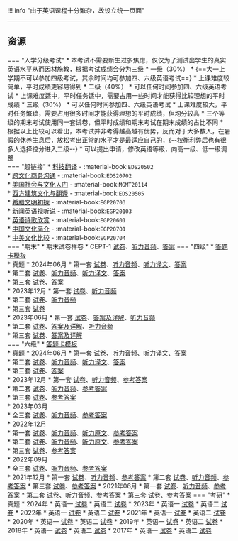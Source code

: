 !!! info "由于英语课程十分繁杂，故设立统一页面"

---

## 资源  
=== "入学分级考试"
    * 本考试不需要新生过多焦虑，仅仅为了测试出学生的真实英语水平从而因材施教，根据考试成绩会分为三级
        * 一级（30%）
            * {==大一上学期不可以参加四级考试，其余时间均可参加四、六级英语考试==}
            * 上课难度较简单，平时成绩更容易得到
        * 二级（40%）
            * 可以任何时间参加四、六级英语考试
            * 上课难度适中，平时任务适中，需要占用一些时间才能获得比较理想的平时成绩
        * 三级（30%）
            * 可以任何时间参加四、六级英语考试
            * 上课难度较大，平时任务繁琐，需要占用很多时间才能获得理想的平时成绩，但均分较高
    * 三个等级的期末考试使用同一套试卷，但平时成绩和期末考试在期末成绩的占比不同
    * 根据以上比较可以看出，本考试并非考得越高越有优势，反而对于大多数人，在暑假的休养生息后，放松考出正常的水平才是最适应自己的，{--权衡利弊后也有很多人选择控分进入二级--}
    * 可以提出申请，修改英语等级，向高一级、低一级调整  
=== "超链接"
    * [科技翻译](科技翻译.md) - :material-book:`EDS20502`  
    * [跨文化商务沟通](跨文化商务沟通.md) - :material-book:`EDS20702`  
    * [美国社会与文化入门](美国社会与文化入门.md) - :material-book:`MGMT20114`  
    * [西方建筑文化与翻译](西方建筑文化与翻译.md) - :material-book:`EDS20505`  
    * [希腊文明初探](希腊文明初探.md) - :material-book:`EGP20703`  
    * [新闻英语视听说](新闻英语视听说.md) - :material-book:`EGP20103`  
    * [英语诗歌欣赏](英语诗歌欣赏.md) - :material-book:`EGP20601`  
    * [中国文化简介](中国文化简介.md) - :material-book:`EGP20701`  
    * [中美文化比较](中美文化比较.md) - :material-book:`EGP20704`  
=== "期末"
    * 期末试卷样卷
        * CEPT-1 [试卷](http://api.cqu-openlib.cn/file?key=iSTYe2j9h4ob)、[听力音频](http://api.cqu-openlib.cn/file?key=iYdjO2j9hb8h)、[答案](http://api.cqu-openlib.cn/file?key=ihDCm2j9h4mj)
=== "四级"
    * [答题卡模板](http://api.cqu-openlib.cn/file?key=iOcne2jbappi)  
    * 真题
        * 2024年06月
            * 第一套 [试卷](http://api.cqu-openlib.cn/file?key=iocmB2jbblbg)、[听力音频](http://api.cqu-openlib.cn/file?key=ijnLM2jbbi3a)、[听力译文](http://api.cqu-openlib.cn/file?key=icTDV2jbbgbg)、[答案](http://api.cqu-openlib.cn/file?key=i1YxM2jbbl6b)  
            * 第二套 [试卷](http://api.cqu-openlib.cn/file?key=iJiGV2jbbpqf)、[听力音频](http://api.cqu-openlib.cn/file?key=iB3DB2jbbnda)、[听力译文](http://api.cqu-openlib.cn/file?key=ipJJJ2jbbllg)、[答案](http://api.cqu-openlib.cn/file?key=iLYXi2jbbpod)  
            * 第三套 [试卷](http://api.cqu-openlib.cn/file?key=itmRv2jbbqfa)、[答案](http://api.cqu-openlib.cn/file?key=iGhwM2jbbqej)  
        * 2023年12月
            * 第一套 [试卷](http://api.cqu-openlib.cn/file?key=imLd722kf0ni)、[听力音频](http://api.cqu-openlib.cn/file?key=i1IGD22kggvi)  
            * 第二套 [试卷](http://api.cqu-openlib.cn/file?key=idlXH22kf0uf)、[听力音频](http://api.cqu-openlib.cn/file?key=i8lv722kghfi)  
            * 第三套 [试卷](http://api.cqu-openlib.cn/file?key=iPnSA22kf0rc)  
        * 2023年06月
            * 第一套 [试卷](http://api.cqu-openlib.cn/file?key=i3SIc22kmvoh)、[答案及详解](http://api.cqu-openlib.cn/file?key=iKaOX22kmvmf)、[听力音频](http://api.cqu-openlib.cn/file?key=iQO0422kmv2f)  
            * 第二套 [试卷](http://api.cqu-openlib.cn/file?key=izOo722kf1zg)、[答案及详解](http://api.cqu-openlib.cn/file?key=i0JHZ22kmx9e)、[听力音频](http://api.cqu-openlib.cn/file?key=itIpo22kmxbg)  
            * 第三套 [试卷](http://api.cqu-openlib.cn/file?key=iV3aK22kmvzi)、[答案及详解](http://api.cqu-openlib.cn/file?key=ibeKE22kmvxg)  
=== "六级"
    * [答题卡模板](http://api.cqu-openlib.cn/file?key=i7Dfv2jbaqaj)  
    * 真题
        * 2024年06月
            * 第一套 [试卷](http://api.cqu-openlib.cn/file?key=iAZwy2jbc6md)、[听力音频](http://api.cqu-openlib.cn/file?key=iFCip2jbc6cd)、[听力译文](http://api.cqu-openlib.cn/file?key=i09J02jbc59e)、[答案](http://api.cqu-openlib.cn/file?key=iZi6X2jbc6kb)  
            * 第二套 [试卷](http://api.cqu-openlib.cn/file?key=i7c332jbc8jc)、[听力音频](http://api.cqu-openlib.cn/file?key=iBlUQ2jbc8be)、[听力译文](http://api.cqu-openlib.cn/file?key=i783n2jbc73a)、[答案](http://api.cqu-openlib.cn/file?key=iQ2lc2jbc8ha)  
            * 第三套 [试卷](http://api.cqu-openlib.cn/file?key=i7wED2jbc8ra)、[答案](http://api.cqu-openlib.cn/file?key=iJTUE2jbc8pi)  
        * 2023年12月
            * 第一套 [试卷](http://api.cqu-openlib.cn/file?key=iZMld1wje7mb)、[听力音频](http://api.cqu-openlib.cn/file?key=iG3Y41wje6jc)、[参考答案](http://api.cqu-openlib.cn/file?key=ikgTm1wje3mh)  
            * 第二套 [试卷](http://api.cqu-openlib.cn/file?key=i31IS1wjegqj)、[听力音频](http://api.cqu-openlib.cn/file?key=i4UsI1wjegoh)、[参考答案](http://api.cqu-openlib.cn/file?key=iZTbA1wjeegh)  
            * 第三套 [试卷](http://api.cqu-openlib.cn/file?key=iD1ol1wjeabi)、[参考答案](http://api.cqu-openlib.cn/file?key=iJJFD1wjea1i)  
        * 2023年03月  
            * 全三套 [试卷](http://api.cqu-openlib.cn/file?key=izSGs1v4xk1g)、[听力音频](http://api.cqu-openlib.cn/file?key=iTzFq1v4xjji)、[参考答案](http://api.cqu-openlib.cn/file?key=iZKlv1v4ximf)  
        * 2022年12月  
            * 第一套 [试卷](http://api.cqu-openlib.cn/file?key=ipiYA1v4wnob)、[听力音频](http://api.cqu-openlib.cn/file?key=iM9T61v4wmwd)、[听力原文](http://api.cqu-openlib.cn/file?key=i1jjN1v4wjsb)、[参考答案](http://api.cqu-openlib.cn/file?key=iYbVM1v4wjpi)  
            * 第二套 [试卷](http://api.cqu-openlib.cn/file?key=ifhQi1v4wvsd)、[听力音频](http://api.cqu-openlib.cn/file?key=ixdTz1v4wuze)、[听力原文](http://api.cqu-openlib.cn/file?key=isD9Y1v4wsmj)、[参考答案](http://api.cqu-openlib.cn/file?key=irVyC1v4wsli)  
            * 第三套 [试卷](http://api.cqu-openlib.cn/file?key=iUtLG1v4wqkf)、[参考答案](http://api.cqu-openlib.cn/file?key=ip3TQ1v4wpze)  
        * 2022年09月  
            * 全三套 [试卷](http://api.cqu-openlib.cn/file?key=iXXcT1v4unqb)、[听力音频](http://api.cqu-openlib.cn/file?key=iw1Sj1v4unmh)、[参考答案](http://api.cqu-openlib.cn/file?key=iK4LJ1v4unni)  
        * 2021年12月
            * 第一套 [试卷](http://api.cqu-openlib.cn/file?key=iOcwR1v5y2aj)、[听力音频](http://api.cqu-openlib.cn/file?key=ileGO1v5y27g)、[参考答案](http://api.cqu-openlib.cn/file?key=iqM2b1v5y1dg)
            * 第二套 [试卷](http://api.cqu-openlib.cn/file?key=io8f91v5y39e)、[听力音频](http://api.cqu-openlib.cn/file?key=iwifX1v5y37c)、[参考答案](http://api.cqu-openlib.cn/file?key=imGE81v5y2hg)
            * 第三套 [试卷](http://api.cqu-openlib.cn/file?key=iSFew1v5y2fe)、[参考答案](http://api.cqu-openlib.cn/file?key=iwpwq1v5y2cb)
        * 2021年06月
            * 第一套 [试卷](http://api.cqu-openlib.cn/file?key=iggb11v5xxaj)、[听力音频](http://api.cqu-openlib.cn/file?key=is90b1v5xx8h)、[参考答案](http://api.cqu-openlib.cn/file?key=iC1hE1v5xweh)
            * 第二套 [试卷](http://api.cqu-openlib.cn/file?key=iEpsl1v5xyje)、[听力音频](http://api.cqu-openlib.cn/file?key=icjhX1v5xyhc)、[参考答案](http://api.cqu-openlib.cn/file?key=i5KIy1v5xxrg)
            * 第三套 [试卷](http://api.cqu-openlib.cn/file?key=i8VY21v5xxih)、[参考答案](http://api.cqu-openlib.cn/file?key=iFU5n1v5xxgf)
=== "考研"
    * 真题
        * 2024年
            * 英语一 [试卷](http://api.cqu-openlib.cn/file?key=iIydo22jum4f)
            * 英语二 [试卷](http://api.cqu-openlib.cn/file?key=iLc8N22jum8j)
        * 2023年
            * 英语一 [试卷](http://api.cqu-openlib.cn/file?key=igBAB22jujsb)
            * 英语二 [试卷](http://api.cqu-openlib.cn/file?key=ikta222jujud)
        * 2022年
            * 英语一 [试卷](http://api.cqu-openlib.cn/file?key=iRZGU22juhij)
            * 英语二 [试卷](http://api.cqu-openlib.cn/file?key=iWbwL22juhkb)
        * 2021年
            * 英语一 [试卷](http://api.cqu-openlib.cn/file?key=ifO7Z22jufih)
            * 英语二 [试卷](http://api.cqu-openlib.cn/file?key=iJrC522jufkj)
        * 2020年
            * 英语一 [试卷](http://api.cqu-openlib.cn/file?key=inksC22jud3a)
            * 英语二 [试卷](http://api.cqu-openlib.cn/file?key=isfy422jud5c)
        * 2019年
            * 英语一 [试卷](http://api.cqu-openlib.cn/file?key=i9fAp22juaed)
            * 英语二 [试卷](http://api.cqu-openlib.cn/file?key=iB07z22juaih)
        * 2018年
            * 英语一 [试卷](http://api.cqu-openlib.cn/file?key=iKcc522ju7ta)
            * 英语二 [试卷](http://api.cqu-openlib.cn/file?key=iA0zA22ju7wd)
        * 2017年
            * 英语一 [试卷](http://api.cqu-openlib.cn/file?key=i0qXj22ju1za)
            * 英语二 [试卷](http://api.cqu-openlib.cn/file?key=iyBbA22ju23e)